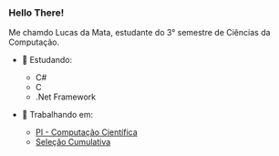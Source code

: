 ### Hello There!
Me chamdo Lucas da Mata, estudante do 3° semestre de Ciências da Computação.

- 📖 Estudando:
  - C#
  - C
  - .Net Framework

- 📂 Trabalhando em:
  - <a href="https://github.com/LucasMGuima/PI4SEM" target="_blank">PI - Computação Científica<a/>
  - <a href="https://github.com/LucasMGuima/Selecao-Cumulativa" target="_blank">Seleção Cumulativa<a/>
